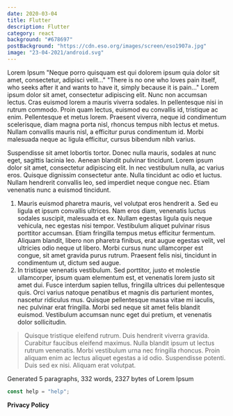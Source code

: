 ```yaml
---
date: 2020-03-04
title: Flutter
description: Flutter
category: react
background: "#678697"
postBackground: "https://cdn.eso.org/images/screen/eso1907a.jpg"
image: "23-04-2021/android.svg" 
---
```


Lorem Ipsum
"Neque porro quisquam est qui dolorem ipsum quia dolor sit amet, consectetur, adipisci velit..."
"There is no one who loves pain itself, who seeks after it and wants to have it, simply because it is pain..."
Lorem ipsum dolor sit amet, consectetur adipiscing elit. Nunc non accumsan lectus. Cras euismod lorem a mauris viverra sodales. In pellentesque nisi in rutrum commodo. Proin quam lectus, euismod eu convallis id, tristique ac enim. Pellentesque et metus lorem. Praesent viverra, neque id condimentum scelerisque, diam magna porta nisl, rhoncus tempus nibh lectus et metus. Nullam convallis mauris nisl, a efficitur purus condimentum id. Morbi malesuada neque ac ligula efficitur, cursus bibendum nibh varius.

Suspendisse sit amet lobortis tortor. Donec nulla mauris, sodales at nunc eget, sagittis lacinia leo. Aenean blandit pulvinar tincidunt. Lorem ipsum dolor sit amet, consectetur adipiscing elit. In nec vestibulum nulla, ac varius eros. Quisque dignissim consectetur ante. Nulla tincidunt ac odio et luctus. Nullam hendrerit convallis leo, sed imperdiet neque congue nec. Etiam venenatis nunc a euismod tincidunt.

1. Mauris euismod pharetra mauris, vel volutpat eros hendrerit a. Sed eu ligula et ipsum convallis ultrices. Nam eros diam, venenatis luctus sodales suscipit, malesuada et ex. Nullam egestas ligula quis neque vehicula, nec egestas nisi tempor. Vestibulum aliquet pulvinar risus porttitor accumsan. Etiam fringilla tempus metus efficitur fermentum. Aliquam blandit, libero non pharetra finibus, erat augue egestas velit, vel ultricies odio neque ut libero. Morbi cursus nunc ullamcorper est congue, sit amet gravida purus rutrum. Praesent felis nisi, tincidunt in condimentum ut, dictum sed augue.
2. In tristique venenatis vestibulum. Sed porttitor, justo et molestie ullamcorper, ipsum quam elementum est, et venenatis lorem justo sit amet dui. Fusce interdum sapien tellus, fringilla ultrices dui pellentesque quis. Orci varius natoque penatibus et magnis dis parturient montes, nascetur ridiculus mus. Quisque pellentesque massa vitae mi iaculis, nec pulvinar erat fringilla. Morbi sed neque sit amet felis blandit euismod. Vestibulum accumsan nunc eget dui pretium, et venenatis dolor sollicitudin.

> Quisque tristique eleifend rutrum. Duis hendrerit viverra gravida. Curabitur faucibus eleifend maximus. Nulla blandit ipsum ut lectus rutrum venenatis. Morbi vestibulum urna nec fringilla rhoncus. Proin aliquam enim ac lectus aliquet egestas a id odio. Suspendisse potenti. Duis sed ex nisi. Aliquam erat volutpat.

Generated 5 paragraphs, 332 words, 2327 bytes of Lorem Ipsum

```javascript
const help = "help";
```

**Privacy Policy**